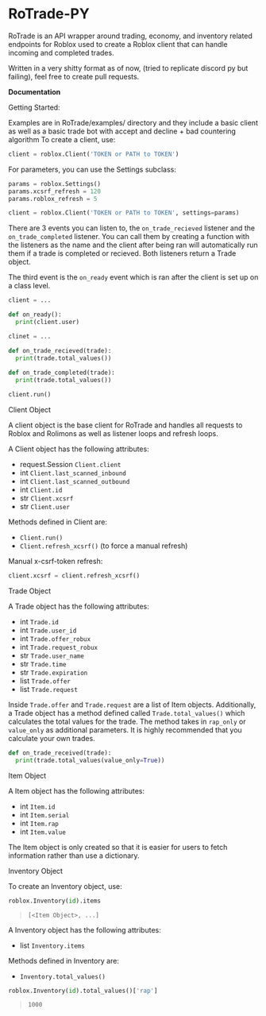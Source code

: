 # RoTrade-PY

RoTrade is an API wrapper around trading, economy, and inventory related endpoints for Roblox used to create a Roblox client that can handle incoming and completed trades.

Written in a very shitty format as of now, (tried to replicate discord py but failing), feel free to create pull requests.

**Documentation**

Getting Started:

Examples are in RoTrade/examples/ directory and they include a basic client as well as a basic trade bot with accept and decline + bad countering algorithm
To create a client, use:
```py
client = roblox.Client('TOKEN or PATH to TOKEN')
```
For parameters, you can use the Settings subclass:
```py
params = roblox.Settings()
params.xcsrf_refresh = 120
params.roblox_refresh = 5

client = roblox.Client('TOKEN or PATH to TOKEN', settings=params)
```

There are 3 events you can listen to, the `on_trade_recieved` listener and the `on_trade_completed` listener. You can call them by creating a function with the listeners as the name and the client after being ran will automatically run them if a trade is completed or recieved. Both listeners return a Trade object.

The third event is the `on_ready` event which is ran after the client is set up on a class level.
```py
client = ...

def on_ready():
  print(client.user)
```

```py
clinet = ...

def on_trade_recieved(trade):
  print(trade.total_values())
  
def on_trade_completed(trade):
  print(trade.total_values())

client.run()
```

Client Object

A client object is the base client for RoTrade and handles all requests to Roblox and Rolimons as well as listener loops and refresh loops.

A Client object has the following attributes:
- request.Session `Client.client`
- int `Client.last_scanned_inbound`
- int `Client.last_scanned_outbound`
- int `Client.id`
- str `Client.xcsrf`
- str `Client.user`

Methods defined in Client are:
- `Client.run()`
- `Client.refresh_xcsrf()` (to force a manual refresh)

Manual x-csrf-token refresh:
```py
client.xcsrf = client.refresh_xcsrf()
```

Trade Object

A Trade object has the following attributes:
- int `Trade.id `
- int `Trade.user_id`
- int `Trade.offer_robux`
- int `Trade.request_robux`
- str `Trade.user_name`
- str `Trade.time`
- str `Trade.expiration`
- list `Trade.offer`
- list `Trade.request`

Inside `Trade.offer` and `Trade.request` are a list of Item objects. Additionally, a Trade object has a method defined called `Trade.total_values()` which calculates the total values for the trade. The method takes in `rap_only` or `value_only` as additional parameters. It is highly recommended that you calculate your own trades.
```py
def on_trade_received(trade):
  print(trade.total_values(value_only=True))
```

Item Object

A Item object has the following attributes:
- int `Item.id`
- int `Item.serial`
- int `Item.rap`
- int `Item.value`

The Item object is only created so that it is easier for users to fetch information rather than use a dictionary.

Inventory Object

To create an Inventory object, use:
```py
roblox.Inventory(id).items
```
> `[<Item Object>, ...]`

A Inventory object has the following attributes:
- list `Inventory.items`

Methods defined in Inventory are:
- `Inventory.total_values()`

```py
roblox.Inventory(id).total_values()['rap']
```
> `1000`

